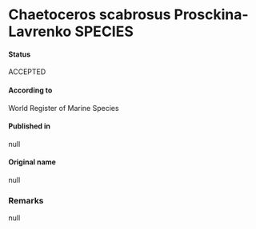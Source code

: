Chaetoceros scabrosus Prosckina-Lavrenko SPECIES
=======

#### Status
ACCEPTED

#### According to
World Register of Marine Species

#### Published in
null

#### Original name
null

### Remarks
null